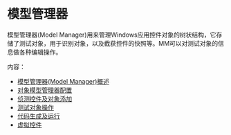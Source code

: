 # 模型管理器


模型管理器(Model Manager)用来管理Windows应用控件对象的树状结构，它存储了测试对象，用于识别对象，以及截获控件的快照等。MM可以对测试对象的信息做各种编辑操作。

内容：

* [模型管理器(Model Manager)概述](model_manager.md)
* [对象模型管理器配置](model_options.md)
* [侦测控件及对象添加](control_spy.md)
* [测试对象操作](obj_actions.md)
* [代码生成及运行](code_generation.md)
* [虚拟控件](virtual_control.md)


